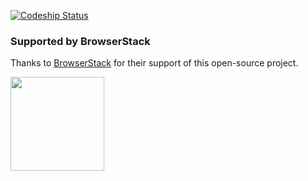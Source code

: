[![Codeship Status](https://app.codeship.com/projects/e616fbf0-13cd-0135-911a-3e3c5a78d2e0/status?branch=master)](https://codeship.com/projects/215186)

### Supported by BrowserStack
Thanks to [BrowserStack](https://browserstack.com/) for their support of this open-source project.

<img src="https://responsive.menu/wp-content/themes/responsive-menu/imgs/browserstacklogo.svg" width="150">
